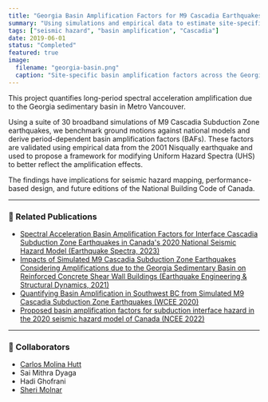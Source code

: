 ```yaml
---
title: "Georgia Basin Amplification Factors for M9 Cascadia Earthquakes"
summary: "Using simulations and empirical data to estimate site-specific basin amplification factors in southwestern British Columbia, Canada."
tags: ["seismic hazard", "basin amplification", "Cascadia"]
date: 2019-06-01
status: "Completed"
featured: true
image:
  filename: "georgia-basin.png"
  caption: "Site-specific basin amplification factors across the Georgia sedimentary basin"
---
```

This project quantifies long-period spectral acceleration amplification due to the Georgia sedimentary basin in Metro Vancouver.

Using a suite of 30 broadband simulations of M9 Cascadia Subduction Zone earthquakes, we benchmark ground motions against national models and derive period-dependent basin amplification factors (BAFs). These factors are validated using empirical data from the 2001 Nisqually earthquake and used to propose a framework for modifying Uniform Hazard Spectra (UHS) to better reflect the amplification effects.

The findings have implications for seismic hazard mapping, performance-based design, and future editions of the National Building Code of Canada.

---

### 📰 Related Publications

- [Spectral Acceleration Basin Amplification Factors for Interface Cascadia Subduction Zone Earthquakes in Canada's 2020 National Seismic Hazard Model (Earthquake Spectra, 2023)](/publication/kakoty-spectral-nodate)
- [Impacts of Simulated M9 Cascadia Subduction Zone Earthquakes Considering Amplifications due to the Georgia Sedimentary Basin on Reinforced Concrete Shear Wall Buildings (Earthquake Engineering & Structural Dynamics, 2021)](/publication/kakoty-impacts-2021)
- [Quantifying Basin Amplification in Southwest BC from Simulated M9 Cascadia Subduction Zone Earthquakes (WCEE 2020)](/publication/wcee-2020-m9-basin-amplification)
- [Proposed basin amplification factors for subduction interface hazard in the 2020 seismic hazard model of Canada (NCEE 2022)](/publication/12ncee-2022-basin-factors)

---

### 👥 Collaborators

- [Carlos Molina Hutt](https://civil.ubc.ca/people/carlos-molina-hutt)
- Sai Mithra Dyaga
- Hadi Ghofrani
- [Sheri Molnar](https://www.uwo.ca/earth/people/faculty/molnar.html)